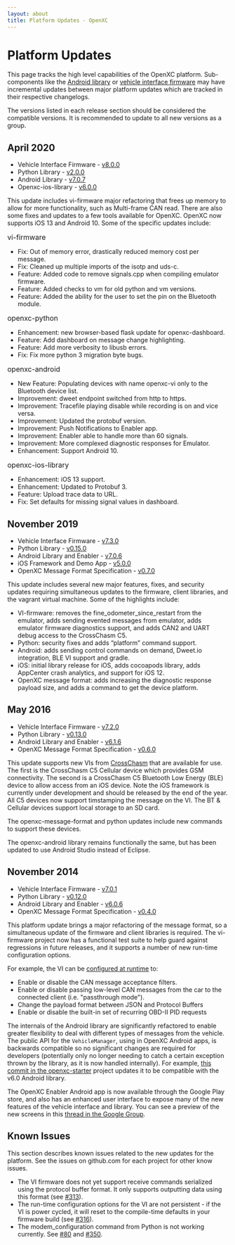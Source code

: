 ```yaml
---
layout: about
title: Platform Updates - OpenXC
---
```


<div class="page-header">
    <h1>Platform Updates</h1>
</div>

This page tracks the high level capabilities of the OpenXC platform. Sub-components like the [Android
library](https://github.com/openxc/openxc-android) or [vehicle interface
firmware](https://github.com/openxc/vi-firmware) may have incremental updates
between major platform updates which are tracked in their respective changelogs.

The versions listed in each release section should be considered the compatible versions. It is
recommended to update to all new versions as a group.



## April 2020

* Vehicle Interface Firmware - [v8.0.0](https://github.com/openxc/vi-firmware/releases/tag/8.0.0)
* Python Library - [v2.0.0](https://github.com/openxc/openxc-python/releases/tag/2.0.0)
* Android Library - [v7.0.7](https://github.com/openxc/openxc-android/releases/tag/v7.0.7)
* Openxc-ios-library - [v6.0.0](https://github.com/openxc/openxc-ios-library/releases/tag/6.0.0)

This update includes vi-firmware major refactoring that frees up memory to allow for more functionality, such as Multi-frame CAN read. There are also some fixes and updates to a few tools available for OpenXC.  OpenXC now supports iOS 13 and Android 10.  Some of the specific updates include:

<font size="3"> vi-firmware </font>

* Fix: Out of memory error, drastically reduced memory cost per message.
* Fix: Cleaned up multiple imports of the isotp and uds-c.
* Feature: Added code to remove signals.cpp when compiling emulator firmware.
* Feature: Added checks to vm for old python and vm versions.
* Feature: Added the ability for the user to set the pin on the Bluetooth module.

<font size="3"> openxc-python </font>

* Enhancement: new browser-based flask update for openxc-dashboard.
* Feature: Add dashboard on message change highlighting.
* Feature: Add more verbosity to libusb errors.
* Fix: Fix more python 3 migration byte bugs.

<font size="3"> openxc-android </font>

* New Feature: Populating devices with name openxc-vi only to the Bluetooth device list.
* Improvement: dweet endpoint switched from http to https.
* Improvement: Tracefile playing disable while recording is on and vice versa.
* Improvement: Updated the protobuf version.
* Improvement: Push Notifications to Enabler app.
* Improvement: Enabler able to handle more than 60 signals.
* Improvement: More complexed diagnostic responses for Emulator.
* Enhancement: Support Android 10.

<font size="3"> openxc-ios-library </font>

* Enhancement: iOS 13 support.
* Enhancement: Updated to Protobuf 3.
* Feature: Upload trace data to URL.
* Fix: Set defaults for missing signal values in dashboard.



## November 2019

* Vehicle Interface Firmware - [v7.3.0](https://github.com/openxc/vi-firmware/releases/tag/v7.3.0)
* Python Library - [v0.15.0](https://github.com/openxc/openxc-python/releases/tag/v0.15.0)
* Android Library and Enabler - [v7.0.6](https://github.com/openxc/openxc-android/releases/tag/v7.0.6)
* iOS Framework and Demo App - [v5.0.0](https://github.com/openxc/openxc-ios-library/releases/tag/5.0.0)
* OpenXC Message Format Specification - [v0.7.0](https://github.com/openxc/openxc-message-format/releases/tag/v0.7.0)

This update includes several new major features, fixes, and security updates requiring simultaneous updates to the firmware, client libraries, and the vagrant virtual machine.
Some of the highlights include:
* VI-firmware: removes the fine_odometer_since_restart from the emulator, adds sending evented messages from emulator, adds emulator firmware diagnostics support, and adds CAN2 and UART debug access to the CrossChasm C5.
* Python: security fixes and adds “platform” command support.
* Android: adds sending control commands on demand, Dweet.io integration, BLE VI support and gradle.
* iOS: initial library release for iOS, adds cocoapods library, adds AppCenter crash analytics, and support for iOS 12.
* OpenXC message format: adds increasing the diagnostic response payload size, and adds a command to get the device platform.



## May 2016

* Vehicle Interface Firmware - [v7.2.0](https://github.com/openxc/vi-firmware/releases/tag/v7.2.0)
* Python Library - [v0.13.0](https://github.com/openxc/openxc-python/releases/tag/v0.13.0)
* Android Library and Enabler - [v6.1.6](https://github.com/openxc/openxc-android/releases/tag/v6.1.6)
* OpenXC Message Format Specification - [v0.6.0](https://github.com/openxc/openxc-message-format/releases/tag/v0.6.0)

This update supports new VIs from 
[CrossChasm](http://vi-firmware.openxcplatform.com/en/master/platforms/crosschasm-c5.html) 
that are available for use. The first is the CrossChasm C5 Cellular device which
provides GSM connectivity. The second is a CrossChasm C5 Bluetooth Low Energy (BLE) device to allow access 
from an iOS device. Note the iOS framework is currently under development and should be released by the end of
the year. All C5 devices now support timstamping the message on the VI. The BT & Cellular devices support 
local storage to an SD card.

The openxc-message-format and python updates include new commands to support these devices.

The openxc-android library remains functionally the same, but has been updated to use Android Studio
instead of Eclipse. 

## November 2014

* Vehicle Interface Firmware - [v7.0.1](https://github.com/openxc/vi-firmware/releases/tag/v7.0.1)
* Python Library - [v0.12.0](https://github.com/openxc/openxc-python/releases/tag/v0.12.0)
* Android Library and Enabler - [v6.0.6](https://github.com/openxc/openxc-android/releases/tag/v6.0.6)
* OpenXC Message Format Specification - [v0.4.0](https://github.com/openxc/openxc-message-format/releases/tag/v0.4.0)

This platform update brings a major refactoring of the message format, so a
simultaneous update of the firmware and client libraries is required. The
vi-firmware project now has a functional test suite to help guard against
regressions in future releases, and it supports a number of new run-time
configuration options.

For example, the VI can be [configured at
runtime](https://github.com/openxc/openxc-message-format/blob/master/JSON.mkd#commands)
to:

* Enable or disable the CAN message acceptance filters.
* Enable or disable passing low-level CAN messages from the car to the connected
  client (i.e. "passthrough mode").
* Change the payload format between JSON and Protocol Buffers
* Enable or disable the built-in set of recurring OBD-II PID requests

The internals of the Android library are significantly refactored to enable
greater flexibility to deal with different types of messages from the vehicle.
The public API for the `VehicleManager`, using in OpenXC Android apps, is
backwards compatible so no significant changes are required for developers
(potentially only no longer needing to catch a certain exception thrown by the
library, as it is now handled internally). For example, [this commit in the
openxc-starter](https://github.com/openxc/openxc-starter/commit/72aae8a529c506384185b41fd90fd753c350b5cc)
project updates it to be compatible with the v6.0 Android library.

The OpenXC Enabler Android app is now available through the Google Play store,
and also has an enhanced user interface to expose many of the new features of
the vehicle interface and library. You can see a preview of the new screens in
this [thread in the Google Group](https://groups.google.com/forum/#!topic/openxc/WSl92Bpt-K8).

## Known Issues

This section describes known issues related to the new updates for the platform. 
See the issues on github.com for each project for other know issues.

* The VI firmware does not yet support receive commands serialized using the
  protocol buffer format. It only supports outputting data using this format
  (see [#313](https://github.com/openxc/vi-firmware/issues/313)).
* The run-time configuration options for the VI are not persistent - if the VI
  is power cycled, it will reset to the compile-time defaults in your firmware
  build (see [#316](https://github.com/openxc/vi-firmware/issues/316)).
* The modem_configuration command from Python is not working currently. See 
  [#80](https://github.com/openxc/openxc-python/issues/80) and 
  [#350](https://github.com/openxc/vi-firmware/issues/350).
  
